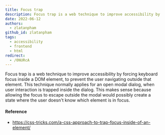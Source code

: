 ```yaml
---
title: Focus trap
description: Focus trap is a web technique to improve accessibility by forcing keyboard focus inside a DOM element, to prevent the user navigating outside that element.
date: 2022-06-12
authors:
  - zlatanpham
github_id: zlatanpham
tags:
  - accessibility
  - frontend
  - html
redirect:
  - /0NURcA
---
```


Focus trap is a web technique to improve accessibility by forcing keyboard focus inside a DOM element, to prevent the user navigating outside that element. This technique normally applies for an open modal dialog, when user interaction is trapped inside the dialog. This makes sense because allowing the focus to escape outside the modal would possibly create a state where the user doesn't know which element is in focus.

#### Reference

- https://css-tricks.com/a-css-approach-to-trap-focus-inside-of-an-element/
